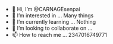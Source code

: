 - 👋 Hi, I’m @CARNAGEsenpai
- 👀 I’m interested in ... Many things
- 🌱 I’m currently learning ... Nothing
- 💞️ I’m looking to collaborate on ... 
- 📫 How to reach me ... 2347016749771

<!---
CARNAGEsenpai/CARNAGEsenpai is a ✨ special ✨ repository because its `README.md` (this file) appears on your GitHub profile.
You can click the Preview link to take a look at your changes.
--->
